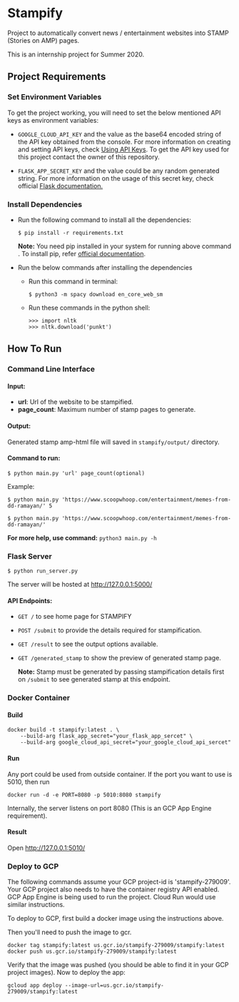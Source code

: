 # Stampify

Project to automatically convert news / entertainment websites into STAMP
(Stories on AMP) pages.

This is an internship project for Summer 2020.

## Project Requirements

### Set Environment Variables
To get the project working, you will need to set the below mentioned API keys as environment 
variables:

- `GOOGLE_CLOUD_API_KEY` and the value as the base64 encoded string of the API key obtained from the console. For more information on creating and setting API keys, check [Using API Keys](https://cloud.google.com/docs/authentication/api-keys). To get the API key used for this project contact the owner of this repository.

- `FLASK_APP_SECRET_KEY` and the value could be any random generated string. For more information on the usage of this secret key, check official [Flask documentation.](https://flask.palletsprojects.com/en/1.1.x/quickstart/#sessions)

### Install Dependencies
- Run the following command to install all the dependencies:

    ```
    $ pip install -r requirements.txt
    ```

    **Note:** You need pip installed in your system for running above command . To install pip, refer [official documentation](https://pip.pypa.io/en/stable/installing/).

- Run the below commands after installing the dependencies

    - Run this command in terminal:

        ```
        $ python3 -m spacy download en_core_web_sm
        ```

    - Run these commands in the python shell:

        ```
        >>> import nltk
        >>> nltk.download('punkt')
        ```

## How To Run

### Command Line Interface

#### Input:

- **url**: Url of the website to be stampified.
- **page_count**: Maximum number of stamp pages to generate.

#### Output:

  Generated stamp amp-html file will saved in `stampify/output/` directory.

#### Command to run:

  ```
  $ python main.py 'url' page_count(optional)
  ```

  Example:


    $ python main.py 'https://www.scoopwhoop.com/entertainment/memes-from-dd-ramayan/' 5

    $ python main.py 'https://www.scoopwhoop.com/entertainment/memes-from-dd-ramayan/'


  **For more help, use command:** 
  ```python3 main.py -h```

### Flask Server

```
$ python run_server.py
```

The server will be hosted at http://127.0.0.1:5000/

#### API Endpoints:

- `GET /` to see home page for STAMPIFY
- `POST /submit` to provide the details required for stampification.
- `GET /result` to see the output options available.
- `GET /generated_stamp` to show the preview of generated stamp page.

  **Note:** Stamp must be generated by passing stampification details first on `/submit`
  to see generated stamp at this endpoint.

### Docker Container
#### Build
```
docker build -t stampify:latest . \
    --build-arg flask_app_secret="your_flask_app_sercet" \
    --build-arg google_cloud_api_secret="your_google_cloud_api_sercet"
```
#### Run
Any port could be used from outside container. If the port you want to use is 5010, 
then run
```
docker run -d -e PORT=8080 -p 5010:8080 stampify
```

Internally, the server listens on port 8080 (This is an GCP App Engine
requirement).

#### Result
Open http://127.0.0.1:5010/

### Deploy to GCP

The following commands assume your GCP project-id is 'stampify-279009'. Your GCP
project also needs to have the container registry API enabled. GCP App Engine is
being used to run the project. Cloud Run would use similar instructions.

To deploy to GCP, first build a docker image using the instructions above.

Then you'll need to push the image to gcr.

```
docker tag stampify:latest us.gcr.io/stampify-279009/stampify:latest
docker push us.gcr.io/stampify-279009/stampify:latest
```

Verify that the image was pushed (you should be able to find it in your GCP
project images). Now to deploy the app:

```
gcloud app deploy --image-url=us.gcr.io/stampify-279009/stampify:latest
```
